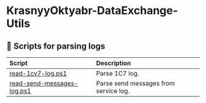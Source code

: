 # KrasnyyOktyabr-DataExchange-Utils

## 🧾 Scripts for parsing logs

| Script                                                           |Description                            |
|:---                                                              |:---                                   |
| [read-1cv7-log.ps1](scripts/read-1cv7-log.ps1)                   | Parse 1C7 log.                        |
| [read-send-messages-log.ps1](scripts/read-send-messages-log.ps1) | Parse send messages from service log. |